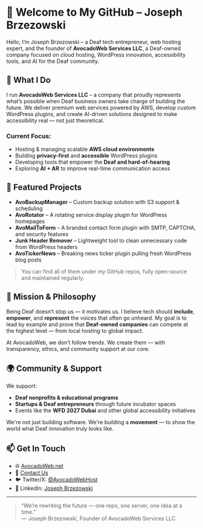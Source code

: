 # 👋 Welcome to My GitHub – Joseph Brzezowski

Hello, I’m Joseph Brzezowski – a Deaf tech entrepreneur, web hosting expert, and the founder of **AvocadoWeb Services LLC**, a Deaf-owned company focused on cloud hosting, WordPress innovation, accessibility tools, and AI for the Deaf community.

## 💼 What I Do

I run **AvocadoWeb Services LLC** – a company that proudly represents what’s possible when Deaf business owners take charge of building the future. We deliver premium web services powered by AWS, develop custom WordPress plugins, and create AI-driven solutions designed to make accessibility real — not just theoretical.

### Current Focus:
- Hosting & managing scalable **AWS cloud environments**
- Building **privacy-first** and **accessible** WordPress plugins
- Developing tools that empower the **Deaf and hard-of-hearing**
- Exploring **AI + AR** to improve real-time communication access

## 🔌 Featured Projects

- **AvoBackupManager** – Custom backup solution with S3 support & scheduling
- **AvoRotator** – A rotating service display plugin for WordPress homepages
- **AvoMailToForm** – A branded contact form plugin with SMTP, CAPTCHA, and security features
- **Junk Header Remover** – Lightweight tool to clean unnecessary code from WordPress headers
- **AvoTickerNews** – Breaking news ticker plugin pulling fresh WordPress blog posts

> You can find all of them under my GitHub repos, fully open-source and maintained regularly.

## 🧠 Mission & Philosophy

Being Deaf doesn’t stop us — it motivates us. I believe tech should **include**, **empower**, and **represent** the voices that often go unheard. My goal is to lead by example and prove that **Deaf-owned companies** can compete at the highest level — from local hosting to global impact.

At AvocadoWeb, we don’t follow trends. We create them — with transparency, ethics, and community support at our core.

## 🌍 Community & Support

We support:
- **Deaf nonprofits & educational programs** 
- **Startups & Deaf entrepreneurs** through future incubator spaces
- Events like the **WFD 2027 Dubai** and other global accessibility initiatives

We're not just building software. We're building a **movement** — to show the world what Deaf innovation truly looks like.

## 📫 Get In Touch

- 🌐 [AvocadoWeb.net](https://avocadoweb.net)
- 📧 [Contact Us](https://avocadoweb.net/contact)
- 🐦 Twitter/X: [@AvocadoWebHost]([https://twitter.com/AvocadoWebHost](https://www.x.com/avocadowebnet))
- 💼 LinkedIn: [Joseph Brzezowski]([https://linkedin.com/in/yourprofile](https://www.linkedin.com/company/avocadoweb-services))

---

> “We’re rewriting the future — one repo, one server, one idea at a time.”  
> — Joseph Brzezowski, Founder of AvocadoWeb Services LLC

